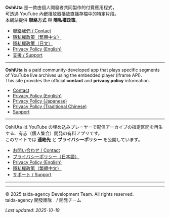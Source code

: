 **OshiUta** 是一款由個人開發者共同製作的付費應用程式，  
可透過 YouTube 內嵌播放器播放直播存檔中的特定片段。  
本網站提供 **聯絡方式** 與 **隱私權政策**。

- [聯絡我們 / Contact](contact.md)
- [隱私權政策（繁體中文）](privacy.zh-Hant.md)
- [隱私權政策（日文）](privacy.ja.md)
- [Privacy Policy (English)](privacy.en.md)
- [支援 / Support](support.md)

---

**OshiUta** is a paid community-developed app that plays specific segments of YouTube live archives using the embedded player (iframe API).  
This site provides the official **contact** and **privacy policy** information.

- [Contact](contact.md)
- [Privacy Policy (English)](privacy.en.md)
- [Privacy Policy (Japanese)](privacy.ja.md)
- [Privacy Policy (Traditional Chinese)](privacy.zh-Hant.md)
- [Support](support.md)

---

OshiUta は YouTube の埋め込みプレーヤーで配信アーカイブの指定区間を再生する、有志（個人集合）開発の有料アプリです。  
このサイトでは **連絡先** と **プライバシーポリシー** を公開しています。

- [お問い合わせ / Contact](contact.md)
- [プライバシーポリシー（日本語）](privacy.ja.md)
- [Privacy Policy (English)](privacy.en.md)
- [隱私權政策（繁體中文）](privacy.zh-Hant.md)
- [サポート / Support](support.md)

---
---

© 2025 taida-agency Development Team. All rights reserved.  
taida-agency 開發團隊　/ 開発チーム 

_Last updated: 2025-10-19_

